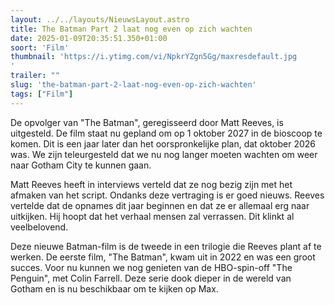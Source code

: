 ```yaml
---
layout: ../../layouts/NieuwsLayout.astro
title: The Batman Part 2 laat nog even op zich wachten
date: 2025-01-09T20:35:51.350+01:00
soort: 'Film'
thumbnail: 'https://i.ytimg.com/vi/NpkrYZgn5Gg/maxresdefault.jpg
'
trailer: ""
slug: 'the-batman-part-2-laat-nog-even-op-zich-wachten'
tags: ["Film"]
---
```


De opvolger van "The Batman", geregisseerd door Matt Reeves, is uitgesteld. De
film staat nu gepland om op 1 oktober 2027 in de bioscoop te komen. Dit is een
jaar later dan het oorspronkelijke plan, dat oktober 2026 was. We zijn
teleurgesteld dat we nu nog langer moeten wachten om weer naar Gotham City te
kunnen gaan.

Matt Reeves heeft in interviews verteld dat ze nog bezig zijn met het afmaken
van het script. Ondanks deze vertraging is er goed nieuws. Reeves vertelde dat
de opnames dit jaar beginnen en dat ze er allemaal erg naar uitkijken. Hij hoopt
dat het verhaal mensen zal verrassen. Dit klinkt al veelbelovend.

Deze nieuwe Batman-film is de tweede in een trilogie die Reeves plant af te
werken. De eerste film, "The Batman", kwam uit in 2022 en was een groot succes.
Voor nu kunnen we nog genieten van de HBO-spin-off "The Penguin", met Colin
Farrell. Deze serie dook dieper in de wereld van Gotham en is nu beschikbaar om
te kijken op Max.